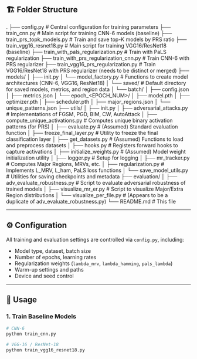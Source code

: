 ## 🏗️ Folder Structure

.
├── config.py # Central configuration for training parameters
├── train_cnn.py # Main script for training CNN-6 models (baseline)
├── train_prs_topk_models.py # Train and save top-K models by PRS ratio
├── train_vgg16_resnet18.py # Main script for training VGG16/ResNet18 (baseline)
├── train_with_pals_regularization.py # Train with PaLS regularization
├── train_with_prs_regularization_cnn.py # Train CNN-6 with PRS regularizer
├── train_vgg16_prs_regularization.py # Train VGG16/ResNet18 with PRS regularizer (needs to be distinct or merged)
├── models/
│ ├── init.py
│ └── model_factory.py # Functions to create model architectures (CNN-6, VGG16, ResNet18)
│ └── saved/ # Default directory for saved models, metrics, and region data
│ └── <MODEL><DATASET>batch<BSIZE><TAGS>/
│ ├── config.json
│ ├── metrics.json
│ └── epoch_<EPOCH_NUM>/
│ ├── model.pth
│ ├── optimizer.pth
│ ├── scheduler.pth
│ ├── major_regions.json
│ └── unique_patterns.json
├── utils/
│ ├── init.py
│ ├── adversarial_attacks.py # Implementations of FGSM, PGD, BIM, CW, AutoAttack
│ ├── compute_unique_activations.py # Computes unique binary activation patterns (for PRS)
│ ├── evaluate.py # (Assumed) Standard evaluation function
│ ├── freeze_final_layer.py # Utility to freeze the final classification layer
│ ├── get_datasets.py # (Assumed) Functions to load and preprocess datasets
│ ├── hooks.py # Registers forward hooks to capture activations
│ ├── initialize_weights.py # (Assumed) Model weight initialization utility
│ ├── logger.py # Setup for logging
│ ├── mr_tracker.py # Computes Major Regions, MRVs, etc.
│ ├── regularization.py # Implements L_MRV, L_ham, PaLS loss functions
│ └── save_model_utils.py # Utilities for saving checkpoints and metadata
├── evaluation/
│ ├── adv_evaluate_robustness.py # Script to evaluate adversarial robustness of trained models
│ ├── visualize_mr_er.py # Script to visualize Major/Extra Region distributions
│ └── visualize_per_file.py # (Appears to be a duplicate of adv_evaluate_robustness.py)
└── README.md # This file


---

## ⚙️ Configuration

All training and evaluation settings are controlled via `config.py`, including:

- Model type, dataset, batch size
- Number of epochs, learning rates
- Regularization weights (`lambda_mrv`, `lambda_hamming`, `pals_lambda`)
- Warm-up settings and paths
- Device and seed control

---

## 🚀 Usage

### 1. Train Baseline Models
```bash
# CNN-6
python train_cnn.py

# VGG-16 / ResNet-18
python train_vgg16_resnet18.py


